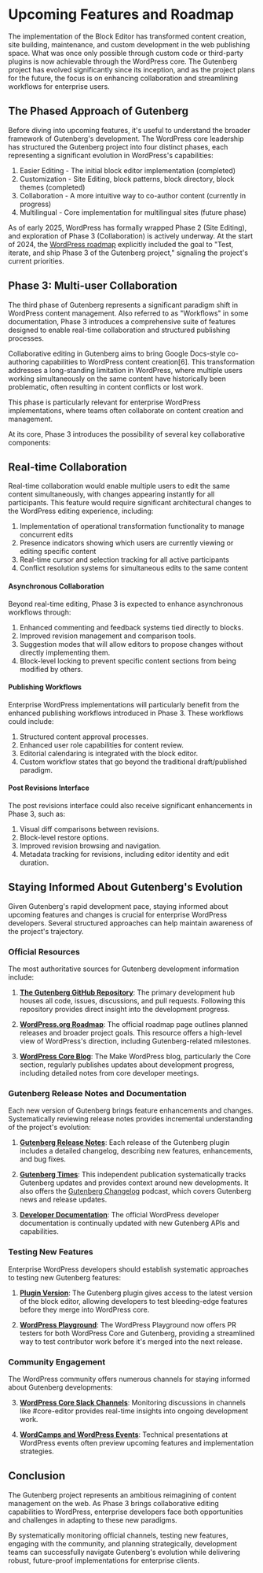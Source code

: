 # Upcoming Features and Roadmap

The implementation of the Block Editor has transformed content creation, site building, maintenance, and custom development in the web publishing space. What was once only possible through custom code or third-party plugins is now achievable through the WordPress core. The Gutenberg project has evolved significantly since its inception, and as the project plans for the future, the focus is on enhancing collaboration and streamlining workflows for enterprise users.

## The Phased Approach of Gutenberg

Before diving into upcoming features, it's useful to understand the broader framework of Gutenberg's development. The WordPress core leadership has structured the Gutenberg project into four distinct phases, each representing a significant evolution in WordPress's capabilities:

1. Easier Editing \- The initial block editor implementation (completed)
2. Customization \- Site Editing, block patterns, block directory, block themes (completed)
3. Collaboration \- A more intuitive way to co-author content (currently in progress)
4. Multilingual \- Core implementation for multilingual sites (future phase)

As of early 2025, WordPress has formally wrapped Phase 2 (Site Editing), and exploration of Phase 3 (Collaboration) is actively underway. At the start of 2024, the [WordPress roadmap](https://wordpress.org/about/roadmap/) explicitly included the goal to "Test, iterate, and ship Phase 3 of the Gutenberg project," signaling the project's current priorities.

## Phase 3: Multi-user Collaboration

The third phase of Gutenberg represents a significant paradigm shift in WordPress content management. Also referred to as "Workflows" in some documentation, Phase 3 introduces a comprehensive suite of features designed to enable real-time collaboration and structured publishing processes.

Collaborative editing in Gutenberg aims to bring Google Docs-style co-authoring capabilities to WordPress content creation\[6\]. This transformation addresses a long-standing limitation in WordPress, where multiple users working simultaneously on the same content have historically been problematic, often resulting in content conflicts or lost work.

This phase is particularly relevant for enterprise WordPress implementations, where teams often collaborate on content creation and management.

At its core, Phase 3 introduces the possibility of several key collaborative components:

## Real-time Collaboration

Real-time collaboration would enable multiple users to edit the same content simultaneously, with changes appearing instantly for all participants. This feature would require significant architectural changes to the WordPress editing experience, including:

1. Implementation of operational transformation functionality to manage concurrent edits
2. Presence indicators showing which users are currently viewing or editing specific content
3. Real-time cursor and selection tracking for all active participants
4. Conflict resolution systems for simultaneous edits to the same content

#### Asynchronous Collaboration

Beyond real-time editing, Phase 3 is expected to enhance asynchronous workflows through:

1. Enhanced commenting and feedback systems tied directly to blocks.
2. Improved revision management and comparison tools.
3. Suggestion modes that will allow editors to propose changes without directly implementing them.
4. Block-level locking to prevent specific content sections from being modified by others.

#### Publishing Workflows

Enterprise WordPress implementations will particularly benefit from the enhanced publishing workflows introduced in Phase 3\. These workflows could include:

1. Structured content approval processes.
2. Enhanced user role capabilities for content review.
3. Editorial calendaring is integrated with the block editor.
4. Custom workflow states that go beyond the traditional draft/published paradigm.

#### Post Revisions Interface

The post revisions interface could also receive significant enhancements in Phase 3, such as:

1. Visual diff comparisons between revisions.
2. Block-level restore options.
3. Improved revision browsing and navigation.
4. Metadata tracking for revisions, including editor identity and edit duration.

## Staying Informed About Gutenberg's Evolution

Given Gutenberg's rapid development pace, staying informed about upcoming features and changes is crucial for enterprise WordPress developers. Several structured approaches can help maintain awareness of the project's trajectory.

### Official Resources

The most authoritative sources for Gutenberg development information include:

1. [**The Gutenberg GitHub Repository**](https://github.com/WordPress/gutenberg): The primary development hub houses all code, issues, discussions, and pull requests. Following this repository provides direct insight into the development progress.

2. [**WordPress.org Roadmap**](https://en-za.wordpress.org/about/roadmap/): The official roadmap page outlines planned releases and broader project goals. This resource offers a high-level view of WordPress's direction, including Gutenberg-related milestones.

3. [**WordPress Core Blog**](https://make.wordpress.org/core/): The Make WordPress blog, particularly the Core section, regularly publishes updates about development progress, including detailed notes from core developer meetings.

### Gutenberg Release Notes and Documentation

Each new version of Gutenberg brings feature enhancements and changes. Systematically reviewing release notes provides incremental understanding of the project's evolution:

1. [**Gutenberg Release Notes**](https://github.com/WordPress/gutenberg/releases): Each release of the Gutenberg plugin includes a detailed changelog, describing new features, enhancements, and bug fixes.

2. [**Gutenberg Times**](https://gutenbergtimes.com/): This independent publication systematically tracks Gutenberg updates and provides context around new developments. It also offers the [Gutenberg Changelog](https://gutenbergtimes.com/podcast/) podcast, which covers Gutenberg news and release updates.

3. [**Developer Documentation**](https://developer.wordpress.org/block-editor/): The official WordPress developer documentation is continually updated with new Gutenberg APIs and capabilities.

### Testing New Features

Enterprise WordPress developers should establish systematic approaches to testing new Gutenberg features:

1. [**Plugin Version**](https://wordpress.org/plugins/gutenberg/): The Gutenberg plugin gives access to the latest version of the block editor, allowing developers to test bleeding-edge features before they merge into WordPress core.

2. [**WordPress Playground**](https://wordpress.org/playground/): The WordPress Playground now offers PR testers for both WordPress Core and Gutenberg, providing a streamlined way to test contributor work before it's merged into the next release.

### Community Engagement

The WordPress community offers numerous channels for staying informed about Gutenberg developments:

3. [**WordPress Core Slack Channels**](https://make.wordpress.org/core/2025/02/27/summary-dev-chat-february-26-2025/): Monitoring discussions in channels like \#core-editor provides real-time insights into ongoing development work.

4. [**WordCamps and WordPress Events**](https://wptavern.com/wordpress-2024-roadmap-3-major-releases-with-a-focus-on-collaboration-features): Technical presentations at WordPress events often preview upcoming features and implementation strategies.

## Conclusion

The Gutenberg project represents an ambitious reimagining of content management on the web. As Phase 3 brings collaborative editing capabilities to WordPress, enterprise developers face both opportunities and challenges in adapting to these new paradigms.

By systematically monitoring official channels, testing new features, engaging with the community, and planning strategically, development teams can successfully navigate Gutenberg's evolution while delivering robust, future-proof implementations for enterprise clients.  